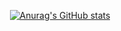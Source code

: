 
<div align=center>
  
[![Anurag's GitHub stats](https://github-readme-stats.vercel.app/api?username=hanbitgoun&show_icons=true&theme=nord&hide_border=True)](https://github.com/anuraghazra/github-readme-stats)
  
</div>






<!--
**hanbitgoun/hanbitgoun** is a ✨ _special_ ✨ repository because its `README.md` (this file) appears on your GitHub profile.

Here are some ideas to get you started:

- 🔭 I’m currently working on ...
- 🌱 I’m currently learning ...
- 👯 I’m looking to collaborate on ...
- 🤔 I’m looking for help with ...
- 💬 Ask me about ...
- 📫 How to reach me: ...
- 😄 Pronouns: ...
- ⚡ Fun fact: ...


